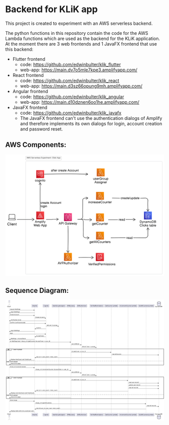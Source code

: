 # Backend for KLiK app
This project is created to experiment with an AWS serverless backend.  

The python functions in this repository contain the code for the AWS Lambda functions which are used as the backend for the KLiK application.
At the moment there are 3 web frontends and 1 JavaFX frontend that use this backend:
- Flutter frontend
  - code: https://github.com/edwinbulter/klik_flutter
  - web-app: https://main.dv7o5mle7kpe3.amplifyapp.com/
- React frontend
  - code: https://github.com/edwinbulter/klik_react
  - web-app: https://main.d3sz66opung9mh.amplifyapp.com/ 
- Angular frontend
  - code: https://github.com/edwinbulter/klik_angular
  - web-app: https://main.d10dznen6oo1he.amplifyapp.com/
- JavaFX frontend
  - code: https://github.com/edwinbulter/klik_javafx
  - The JavaFX frontend can't use the authentication dialogs of Amplify and therefore implements its own dialogs for login, account creation and password reset.

## AWS Components:
![AWS Components](images/aws-components.png)

## Sequence Diagram:
![Sequence Diagram](images/sequence-diagram.png)
